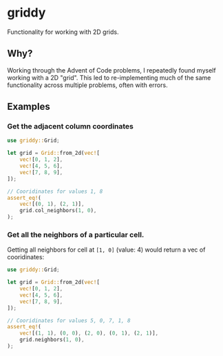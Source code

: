 # griddy
Functionality for working with 2D grids.

## Why?
Working through the Advent of Code problems, I repeatedly found myself working with a 2D "grid". This led to re-implementing much of the same functionality across multiple problems, often with errors.

## Examples
### Get the adjacent column coordinates
```rust
use griddy::Grid;

let grid = Grid::from_2d(vec![
    vec![0, 1, 2],
    vec![4, 5, 6],
    vec![7, 8, 9],
]);

// Cooridinates for values 1, 8
assert_eq!(
    vec![(0, 1), (2, 1)],
    grid.col_neighbors(1, 0),
);
```

### Get all the neighbors of a particular cell.

Getting all neighbors for cell at `[1, 0]` (value: 4) would return a vec of cooridinates:
```rust
use griddy::Grid;

let grid = Grid::from_2d(vec![
    vec![0, 1, 2],
    vec![4, 5, 6],
    vec![7, 8, 9],
]);

// Cooridinates for values 5, 0, 7, 1, 8
assert_eq!(
    vec![(1, 1), (0, 0), (2, 0), (0, 1), (2, 1)],
    grid.neighbors(1, 0),
);
```
